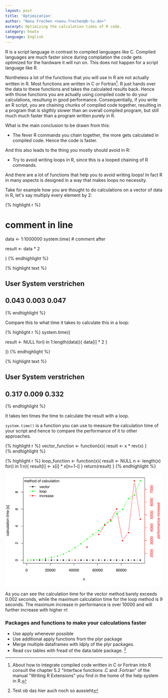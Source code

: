 ```yaml
---
layout: post
title: 'Optimization'
author: "Nanu Frechen <nanu.frechen@b-tu.de>"
excerpt: Optimizing the calculation times of R code.
category: howto
language: English
---
```





R is a script language in contrast to compiled languages like C. Compiled languages are much faster since during compilation the code gets optimized for the hardware it will run on. This does not happen for a script language like R.

Nontheless a lot of the functions that you will use in R are not actually written in R. Most functions are written in C or Fortran[^1]. R just hands over the data to these functions and takes the calculated results back. Hence with those functions you are actually using compiled code to do your calculations, resultung in good performance. Consequentially, if you write an R script, you are chaining chunks of compiled code together, resulting in a program that is sligthly slower than an overall compiled program, but still much much faster than a program written purely in R.


What is the main conclusion to be drawn from this:

* The fever R commands you chain together, the more gets calculated in compiled code. Hence the code is faster.

And this also leads to the thing you mostly should avoid in R:

* Try to avoid writing loops in R, since this is a looped chaining of R commands.

And there are a lot of functions that help you to avoid writing loops! In fact R in many aspects is designed in a way that makes loops no necessity. 

Take for example how you are thought to do calculations on a vector of data in R, let's say multiply every element by 2:


{% highlight r %}
# comment in line
data <- 1:1000000
system.time( # comment after
  
  result <- data * 2

)
{% endhighlight %}



{% highlight text %}
##        User      System verstrichen 
##       0.043       0.003       0.047
{% endhighlight %}

Compare this to what time it takes to calculate this in a loop:

{% highlight r %}
system.time({
  
  result <- NULL
  for(i in 1:length(data)){
    data[i] * 2
  }

})
{% endhighlight %}



{% highlight text %}
##        User      System verstrichen 
##       0.317       0.009       0.332
{% endhighlight %}

It takes ten times the time to calculate the result with a loop.

`system.time()` is a function you can use to measure the calculation time of your script and hence to compare the performance of it to other approaches.


{% highlight r %}
vector_function <- function(x){
  result <- x * rev(x)
}  
{% endhighlight %}


{% highlight r %}
loop_function <- function(x){
  result <- NULL
  n <- length(x)
  for(i in 1:n){
    result[i] <- x[i] * x[n+1-i]
  }
  return(result)
}
{% endhighlight %}

![plot of chunk unnamed-chunk-3](/figure/source/2016-01-26-Optimization/unnamed-chunk-3-1.svg)

As you can see the calculation time for the vector method barely exceeds 0.002 seconds, while the maximum calculation time  for the loop method is 9 seconds. The maximum increase in performance is over 10000 and will further increase with higher n!

### Packages and functions to make your calculations faster

* Use apply whenever possible
* Use additional apply functions from the plyr package
* Merge multiple dataframes with ldply of the plyr packages.
* Read csv tables with fread of the data.table package.
[^2]


[^1]: About how to integrate compiled code written in C or Fortran into R consult the chapter 5.2 "Interface functions .C and .Fortran" of the manual "Writing R Extensions" you find in the home of the help system in R.
[^2]: Test ob das hier auch noch so aussieht
